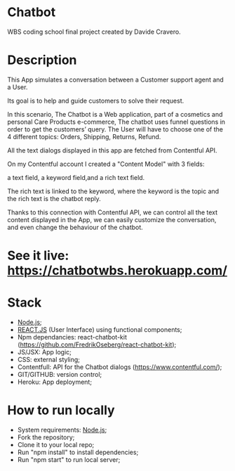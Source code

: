 # Chatbot

WBS coding school final project created by Davide Cravero.

# Description

This App simulates a conversation between a Customer support agent and a User.

Its goal is to help and guide customers to solve their request.

In this scenario, The Chatbot is a Web application, part of a cosmetics and personal Care Products e-commerce, The chatbot uses funnel questions in order to get the customers’ query. The User will have to choose one of the 4 different topics:
Orders, 
Shipping, 
Returns,
Refund.

All the text dialogs displayed in this app are fetched from Contentful API.

On my Contentful account I created a "Content Model" with 3 fields: 

a text field, a keyword field,and a rich text field.

The rich text is linked to the keyword, where the keyword is the topic and the rich text is the chatbot reply.

Thanks to this connection with Contentful API, we can control all the text content displayed in the App, we can easily customize the conversation, and even change the behaviour of the chatbot.

# See it live: https://chatbotwbs.herokuapp.com/

# Stack

- [Node.js](https://nodejs.org/);
- [REACT.JS](https://reactjs.org/) (User Interface) using functional components;
- Npm dependancies: react-chatbot-kit (https://github.com/FredrikOseberg/react-chatbot-kit);
- JS/JSX: App logic;
- CSS: external styling;
- Contentfull: API for the Chatbot dialogs (https://www.contentful.com/);
- GIT/GITHUB: version control;
- Heroku: App deployment;

# How to run locally

- System requirements: [Node.js](https://nodejs.org/);
- Fork the repository;
- Clone it to your local repo;
- Run "npm install" to install dependencies;
- Run "npm start" to run local server;


